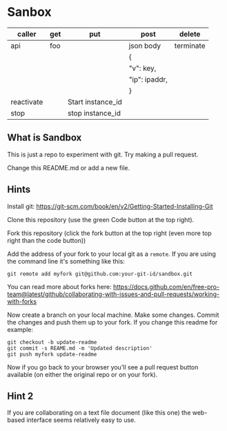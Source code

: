 # Sanbox

|caller|get   |put    |post            |delete   |
|---|---|---|---|---|
|api   |foo   |       |json body       |terminate|
|       |     |       |{||
|       |       |   |"v": key, ||
||||"ip": ipaddr,||
||||}||
|reactivate|    |Start instance_id | ||
|stop|  |stop instance_id |||



## What is Sandbox
This is just a repo to experiment with git.
Try making a pull request.

Change this README.md or add a new file.

## Hints
Install git: https://git-scm.com/book/en/v2/Getting-Started-Installing-Git

Clone this repository (use the green Code button at the top right).

Fork this repository (click the fork button at the top right 
    (even more top right than the code button))

Add the address of your fork to your local git as a `remote`.
If you are using the command line it's something like this:
```
git remote add myfork git@github.com:your-git-id/sandbox.git
```

You can read more about forks here: https://docs.github.com/en/free-pro-team@latest/github/collaborating-with-issues-and-pull-requests/working-with-forks

Now create a branch on your local machine. Make some changes. Commit the changes and push them
up to your fork.
If you change this readme for example:

```
git checkout -b update-readme
git commit -s REAME.md -m 'Updated description'
git push myfork update-readme
```

Now if you go back to your browser you'll see a pull request button available (on either the
original repo or on your fork). 

## Hint 2

If you are collaborating on a text file document (like this one) the web-based interface seems relatively easy to use.

